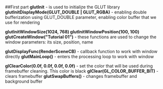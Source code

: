 ##First part
**glutInit** - is used to initialize the GLUT library
**glutInitDisplayMode(GLUT_DOUBLE | GLUT_RGBA)** - enabling double bufferization using GLUT_DOUBLE parameter, enabling color buffer that we use for rendering

**glutInitWindowSize(1024, 768)
glutInitWindowPosition(100, 100)
glutCreateWindow("Tutorial 01")** - these functions are used to change the window parameters: its size, position, name

**glutDisplayFunc(RenderSceneCB)** - callback function to work with window directly
**glutMainLoop()** - enters the processing loop to work with window

**glClearColor(0.0f, 0.0f, 0.0f, 0.0f)** - set the color that will be used during framebuffer cleaning. This color is black
**glClear(GL_COLOR_BUFFER_BIT)** - clears framebuffer
**glutSwapBuffers()** - changes framebuffer and background buffer


